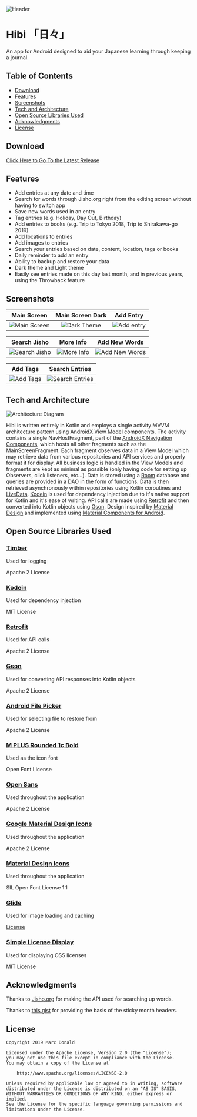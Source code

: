 ﻿![Header](/.github/assets/header.png?raw=true "Header")

# Hibi 「日々」
An app for Android designed to aid your Japanese learning through keeping a journal.

## Table of Contents

- [Download](#download)
- [Features](#features)
- [Screenshots](#screenshots)
- [Tech and Architecture](#tech-and-architecture)
- [Open Source Libraries Used](#open-source-libraries-used)
- [Acknowledgments](#acknowledgments)
- [License](#license)

## Download
[Click Here to Go To the Latest Release](https://github.com/MarcDonald/Hibi/releases/latest)

## Features
- Add entries at any date and time
- Search for words through Jisho.org right from the editing screen without having to switch app
- Save new words used in an entry
- Tag entries (e.g. Holiday, Day Out, Birthday)
- Add entries to books (e.g. Trip to Tokyo 2018, Trip to Shirakawa-go 2019)
- Add locations to entries
- Add images to entries
- Search your entries based on date, content, location, tags or books
- Daily reminder to add an entry
- Ability to backup and restore your data
- Dark theme and Light theme
- Easily see entries made on this day last month, and in previous years, using the Throwback feature

## Screenshots
| Main Screen | Main Screen Dark | Add Entry |
|:-:|:-:|:-:|
| ![Main Screen](/.github/assets/main-display-light.png?raw=true) | ![Dark Theme](/.github/assets/main-display-dark.png?raw=true) |![Add entry](/.github/assets/add-entry.png?raw=true)

| Search Jisho | More Info | Add New Words |
|:-:|:-:|:-:|
| ![Search Jisho](/.github/assets/search-jisho.png?raw=true) | ![More Info](/.github/assets/search-jisho-more.png?raw=true) | ![Add New Words](/.github/assets/add-words.png?raw=true)

| Add Tags | Search Entries |
|:-:|:-:|
| ![Add Tags](/.github/assets/add-tags.png?raw=true) | ![Search Entries](/.github/assets/search-entries.png?raw=true) |

## Tech and Architecture
![Architecture Diagram](/.github/assets/architecture-diagram.png?raw=true "Architecture Diagram")

Hibi is written entirely in Kotlin and employs a single activity MVVM architecture pattern using [AndroidX View Model](https://developer.android.com/topic/libraries/architecture/viewmodel) components. 
The activity contains a single NavHostFragment, part of the [AndroidX Navigation Components](https://developer.android.com/guide/navigation/), which hosts all other fragments such as the MainScreenFragment.
Each fragment observes data in a View Model which may retrieve data from various repositories and API services and properly format it for display. All business logic is handled in the View Models and fragments are kept as minimal as possible (only having code for setting up Observers, click listeners, etc...).
Data is stored using a [Room](https://developer.android.com/jetpack/androidx/releases/room) database and queries are provided in a DAO in the form of functions. 
Data is then retrieved asynchronously within repositories using Kotlin coroutines and [LiveData](https://developer.android.com/topic/libraries/architecture/livedata). 
[Kodein](https://github.com/Kodein-Framework/Kodein-DI) is used for dependency injection due to it's native support for Kotlin and it's ease of writing. 
API calls are made using [Retrofit](https://github.com/square/retrofit) and then converted into Kotlin objects using [Gson](https://github.com/google/gson). 
Design inspired by [Material Design](https://material.io/) and implemented using [Material Components for Android](https://github.com/material-components/material-components-android).

## Open Source Libraries Used
### [Timber](https://github.com/JakeWharton/timber)
Used for logging

Apache 2 License

### [Kodein](https://github.com/Kodein-Framework/Kodein-DI)
Used for dependency injection

MIT License

### [Retrofit](https://github.com/square/retrofit)
Used for API calls

Apache 2 License

### [Gson](https://github.com/google/gson)
Used for converting API responses into Kotlin objects

Apache 2 License

### [Android File Picker](https://github.com/DroidNinja/Android-FilePicker)
Used for selecting file to restore from

Apache 2 License

### [M PLUS Rounded 1c Bold](https://fonts.google.com/specimen/M+PLUS+Rounded+1c)
Used as the icon font

Open Font License

### [Open Sans](https://fonts.google.com/specimen/Open+Sans)
Used throughout the application

Apache 2 License

### [Google Material Design Icons](https://material.io/tools/icons/)
Used throughout the application

Apache 2 License

### [Material Design Icons](https://materialdesignicons.com/)
Used throughout the application

SIL Open Font License 1.1

### [Glide](https://github.com/bumptech/glide)
Used for image loading and caching

[License](https://github.com/bumptech/glide/blob/master/LICENSE)

### [Simple License Display](https://github.com/MarcDonald/SimpleLicenseDisplay)
Used for displaying OSS licenses

MIT License

## Acknowledgments
Thanks to [Jisho.org](https://jisho.org/) for making the API used for searching up words.

Thanks to [this gist](https://gist.github.com/filipkowicz/1a769001fae407b8813ab4387c42fcbd) for providing the basis of the sticky month headers.

## License
```   
Copyright 2019 Marc Donald

Licensed under the Apache License, Version 2.0 (the "License");
you may not use this file except in compliance with the License.
You may obtain a copy of the License at

    http://www.apache.org/licenses/LICENSE-2.0

Unless required by applicable law or agreed to in writing, software
distributed under the License is distributed on an "AS IS" BASIS,
WITHOUT WARRANTIES OR CONDITIONS OF ANY KIND, either express or implied.
See the License for the specific language governing permissions and
limitations under the License.
```
